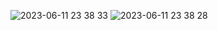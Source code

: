 
![2023-06-11 23 38 33](https://github.com/undeaDD/DSMenu/assets/8116188/0137220a-c367-4fc3-857b-6c5476fe3156)
![2023-06-11 23 38 28](https://github.com/undeaDD/DSMenu/assets/8116188/f4b4baf4-5b3e-4900-9b39-d5559b28e0b4)
